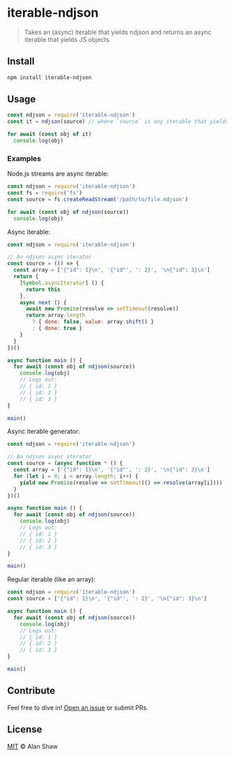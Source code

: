 # iterable-ndjson

> Takes an (async) iterable that yields ndjson and returns an async iterable that yields JS objects

## Install

```sh
npm install iterable-ndjson
```

## Usage

```js
const ndjson = require('iterable-ndjson')
const it = ndjson(source) // where `source` is any iterable that yields ndjson

for await (const obj of it)
  console.log(obj)
```

### Examples

Node.js streams are async iterable:

```js
const ndjson = require('iterable-ndjson')
const fs = require('fs')
const source = fs.createReadStream('/path/to/file.ndjson')

for await (const obj of ndjson(source))
  console.log(obj)
```

Async iterable:

```js
const ndjson = require('iterable-ndjson')

// An ndjson async iterator
const source = (() => {
  const array = ['{"id": 1}\n', '{"id"', ': 2}', '\n{"id": 3}\n']
  return {
    [Symbol.asyncIterator] () {
      return this
    },
    async next () {
      await new Promise(resolve => setTimeout(resolve))
      return array.length
        ? { done: false, value: array.shift() }
        : { done: true }
    }
  }
})()

async function main () {
  for await (const obj of ndjson(source))
    console.log(obj)
    // Logs out:
    // { id: 1 }
    // { id: 2 }
    // { id: 3 }
}

main()
```

Async iterable generator:

```js
const ndjson = require('iterable-ndjson')

// An ndjson async iterator
const source = (async function * () {
  const array = ['{"id": 1}\n', '{"id"', ': 2}', '\n{"id": 3}\n']
  for (let i = 0; i < array.length; i++) {
    yield new Promise(resolve => setTimeout(() => resolve(array[i])))
  }
})()

async function main () {
  for await (const obj of ndjson(source))
    console.log(obj)
    // Logs out:
    // { id: 1 }
    // { id: 2 }
    // { id: 3 }
}

main()
```

Regular iterable (like an array):

```js
const ndjson = require('iterable-ndjson')
const source = ['{"id": 1}\n', '{"id"', ': 2}', '\n{"id": 3}\n']

async function main () {
  for await (const obj of ndjson(source))
    console.log(obj)
    // Logs out:
    // { id: 1 }
    // { id: 2 }
    // { id: 3 }
}

main()
```

## Contribute

Feel free to dive in! [Open an issue](https://github.com/alanshaw/iterable-ndjson/issues/new) or submit PRs.

## License

[MIT](LICENSE) © Alan Shaw
